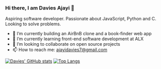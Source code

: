 ### Hi there, I am Davies Ajayi 👋

Aspiring software developer. Passionate about JavaScript, Python and C. Looking to solve problems. 
- 🔭 I’m currently building an AirBnB clone and a book-finder web app
- 🌱 I’m currently learning front-end software development at ALX
- 👯 I’m looking to collaborate on open source projects
- 📫 How to reach me: ajayidavies7@gmail.com

[![Davies' GitHub stats](https://github-readme-stats.vercel.app/api?username=Davies70&show_icons=true&theme=radical)](https://github.com/Davies70/github-readme-stats)
[![Top Langs](https://github-readme-stats.vercel.app/api/top-langs/?username=Davies70&langs_count=8)](https://github.com/Davies70/github-readme-stats)
